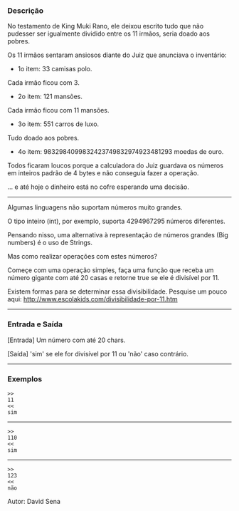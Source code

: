 ### Descrição

No testamento de King Muki Rano, ele deixou escrito tudo que não pudesser ser 
igualmente dividido entre os 11 irmãos, seria doado aos pobres.

Os 11 irmãos sentaram ansiosos diante do Juiz que anunciava o inventário:

- 1o item: 33 camisas polo.

Cada irmão ficou com 3.

- 2o item: 121 mansões.

Cada irmão ficou com 11 mansões.

- 3o item: 551 carros de luxo.

Tudo doado aos pobres.

- 4o item: 9832984099832423749832974923481293 moedas de ouro.


Todos ficaram loucos porque a calculadora do Juiz guardava os números em inteiros
padrão de 4 bytes e não conseguia fazer a operação.

... e até hoje o dinheiro está no cofre esperando uma decisão.

---

Algumas linguagens não suportam números muito grandes.

O tipo inteiro (int), por exemplo, suporta 4294967295 números diferentes.

Pensando nisso, uma alternativa à representação de números grandes (Big numbers) é o uso de Strings.

Mas como realizar operações com estes números?

Começe com uma operação simples, faça uma função que receba um número gigante com até 20 casas e retorne true se ele é divisível por 11.

Existem formas para se determinar essa divisibilidade.
Pesquise um pouco aqui: http://www.escolakids.com/divisibilidade-por-11.htm

---

### Entrada e Saída

[Entrada] Um número com até 20 chars.

[Saída] 'sim' se ele for divisível por 11 ou 'não' caso contrário.

---

### Exemplos

	>>
	11
	<<
	sim
---
	>>
	110
	<<
	sim
---
	>>
	123
	<<
	não
	
Autor: David Sena
